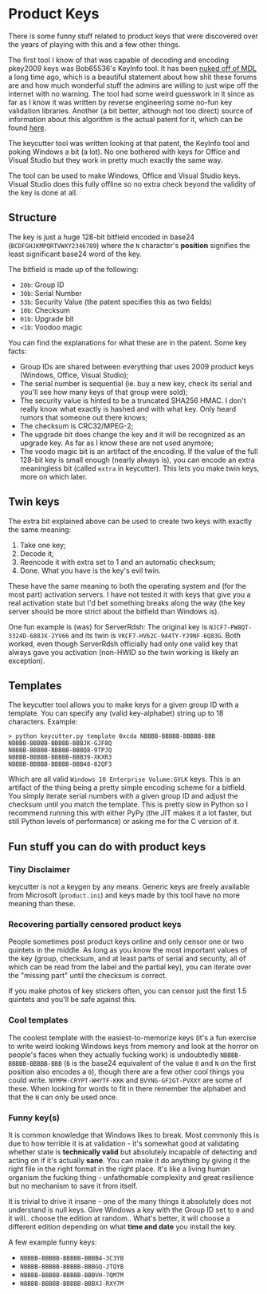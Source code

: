 # Product Keys

There is some funny stuff related to product keys that were discovered over the years of playing with this and a few other things.

The first tool I know of that was capable of decoding and encoding pkey2009 keys was Bob65536's KeyInfo tool. It has been [nuked off of MDL](https://web.archive.org/web/20121026081005/http://forums.mydigitallife.info/threads/37590-Windows-8-Product-Key-Decoding) a long time ago, which is a beautiful statement about how shit these forums are and how much wonderful stuff the admins are willing to just wipe off the internet with no warning. The tool had some weird guesswork in it since as far as I know it was written by reverse engineering some no-fun key validation libraries. Another (a bit better, although not too direct) source of information about this algorithm is the actual patent for it, which can be found [here](https://patents.google.com/patent/US8984293B2).

The keycutter tool was written looking at that patent, the KeyInfo tool and poking Windows a bit (a lot). No one bothered with keys for Office and Visual Studio but they work in pretty much exactly the same way.

The tool can be used to make Windows, Office and Visual Studio keys. Visual Studio does this fully offline so no extra check beyond the validity of the key is done at all.

## Structure

The key is just a huge 128-bit bitfield encoded in base24 (`BCDFGHJKMPQRTVWXY2346789`) where the `N` character's **position** signifies the least significant base24 word of the key.

The bitfield is made up of the following:

 * `20b`: Group ID
 * `30b`: Serial Number
 * `53b`: Security Value (the patent specifies this as two fields)
 * `10b`: Checksum
 * `01b`: Upgrade bit
 * `<1b`: Voodoo magic

You can find the explanations for what these are in the patent. Some key facts:

 * Group IDs are shared between everything that uses 2009 product keys (Windows, Office, Visual Studio);
 * The serial number is sequential (ie. buy a new key, check its serial and you'll see how many keys of that group were sold);
 * The security value is hinted to be a truncated SHA256 HMAC. I don't really know what exactly is hashed and with what key. Only heard rumors that someone out there knows;
 * The checksum is CRC32/MPEG-2;
 * The upgrade bit does change the key and it will be recognized as an upgrade key. As far as I know these are not used anymore;
 * The voodo magic bit is an artifact of the encoding. If the value of the full 128-bit key is small enough (nearly always is), you can encode an extra meaningless bit (called `extra` in keycutter). This lets you make twin keys, more on which later.

## Twin keys

The extra bit explained above can be used to create two keys with exactly the same meaning:

1. Take one key;
2. Decode it;
3. Reencode it with extra set to 1 and an automatic checksum;
4. Done. What you have is the key's evil twin.

These have the same meaning to both the operating system and (for the most part) activation servers. I have not tested it with keys that give you a real activation state but I'd bet something breaks along the way (the key server should be more strict about the bitfield than Windows is).

One fun example is (was) for ServerRdsh: The original key is `NJCF7-PW8QT-3324D-688JX-2YV66` and its twin is `VKCF7-HV62C-944TY-YJ9NF-6Q83G`. Both worked, even though ServerRdsh officially had only one valid key that always gave you activation (non-HWID so the twin working is likely an exception).

## Templates

The keycutter tool allows you to make keys for a given group ID with a template. You can specify any (valid key-alphabet) string up to 18 characters. Example:

```
> python keycutter.py template 0xcda NBBBB-BBBBB-BBBBB-BBB
NBBBB-BBBBB-BBBBB-BBBJK-GJF8Q
NBBBB-BBBBB-BBBBB-BBBQ8-9TPJQ
NBBBB-BBBBB-BBBBB-BBB39-XKXR3
NBBBB-BBBBB-BBBBB-BBB48-82QF3
```
Which are all valid `Windows 10 Enterprise Volume:GVLK` keys. This is an artifact of the thing being a pretty simple encoding scheme for a bitfield. You simply iterate serial numbers with a given group ID and adjust the checksum until you match the template. This is pretty slow in Python so I recommend running this with either PyPy (the JIT makes it a lot faster, but still Python levels of performance) or asking me for the C version of it.

## Fun stuff you can do with product keys

### Tiny Disclaimer

keycutter is not a keygen by any means. Generic keys are freely available from Microsoft (`product.ini`) and keys made by this tool have no more meaning than these.

### Recovering partially censored product keys

People sometimes post product keys online and only censor one or two quintets in the middle. As long as you know the most important values of the key (group, checksum, and at least parts of serial and security, all of which can be read from the label and the partial key), you can iterate over the "missing part" until the checksum is correct.

If you make photos of key stickers often, you can censor just the first 1.5 quintets and you'll be safe against this.

### Cool templates

The coolest template with the easiest-to-memorize keys (it's a fun exercise to write weird looking Windows keys from memory and look at the horror on people's faces when they actually fucking work) is undoubtedly `NBBBB-BBBBB-BBBBB-BBB` (`B` is the base24 equivalent of the value `0` and `N` on the first position also encodes a `0`), though there are a few other cool things you could write. `NYMPH-CRYPT-WHYTF-KKK` and `BVYNG-GF2GT-PVXXY` are some of these. When looking for words to fit in there remember the alphabet and that the `N` can only be used once.

### Funny key(s)

It is common knowledge that Windows likes to break. Most commonly this is due to how terrible it is at validation - it's somewhat good at validating whether state is **technically valid** but absolutely incapable of detecting and acting on if it's actually **sane**. You can make it do anything by giving it the right file in the right format in the right place. It's like a living human organism the fucking thing - unfathomable complexity and great resilience but no mechanism to save it from itself.

It is trivial to drive it insane - one of the many things it absolutely does not understand is null keys. Give Windows a key with the Group ID set to `0` and it will.. choose the edition at random.. What's better, it will choose a different edition depending on what **time and date** you install the key.

A few example funny keys:

 - `NBBBB-BBBBB-BBBBB-BBBB4-3C3YB`
 - `NBBBB-BBBBB-BBBBB-BBBGQ-JTQYB`
 - `NBBBB-BBBBB-BBBBB-BBBVH-7QM7M`
 - `NBBBB-BBBBB-BBBBB-BBBXJ-RXY7M`
